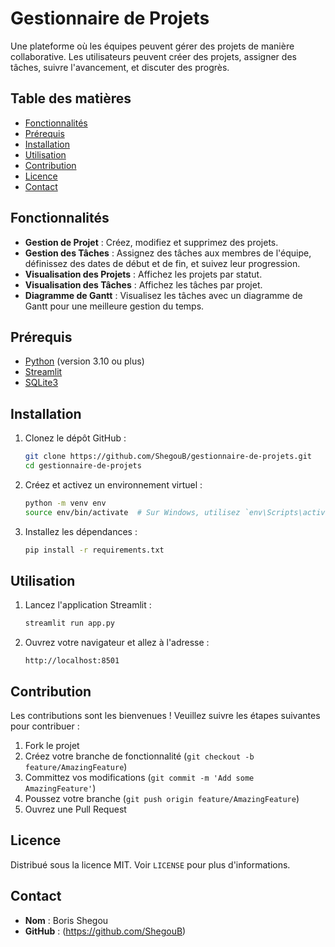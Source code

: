 # Gestionnaire de Projets

Une plateforme où les équipes peuvent gérer des projets de manière collaborative. Les utilisateurs peuvent créer des projets, assigner des tâches, suivre l'avancement, et discuter des progrès.

## Table des matières

- [Fonctionnalités](#fonctionnalités)
- [Prérequis](#prérequis)
- [Installation](#installation)
- [Utilisation](#utilisation)
- [Contribution](#contribution)
- [Licence](#licence)
- [Contact](#contact)

## Fonctionnalités

- **Gestion de Projet** : Créez, modifiez et supprimez des projets.
- **Gestion des Tâches** : Assignez des tâches aux membres de l'équipe, définissez des dates de début et de fin, et suivez leur progression.
- **Visualisation des Projets** : Affichez les projets par statut.
- **Visualisation des Tâches** : Affichez les tâches par projet.
- **Diagramme de Gantt** : Visualisez les tâches avec un diagramme de Gantt pour une meilleure gestion du temps.

## Prérequis

- [Python](https://www.python.org/downloads/) (version 3.10 ou plus)
- [Streamlit](https://streamlit.io/)
- [SQLite3](https://www.sqlite.org/download.html)

## Installation

1. Clonez le dépôt GitHub :
    ```bash
    git clone https://github.com/ShegouB/gestionnaire-de-projets.git
    cd gestionnaire-de-projets
    ```

2. Créez et activez un environnement virtuel :
    ```bash
    python -m venv env
    source env/bin/activate  # Sur Windows, utilisez `env\Scripts\activate`
    ```

3. Installez les dépendances :
    ```bash
    pip install -r requirements.txt
    ```

## Utilisation

1. Lancez l'application Streamlit :
    ```bash
    streamlit run app.py
    ```

2. Ouvrez votre navigateur et allez à l'adresse :
    ```
    http://localhost:8501
    ```

## Contribution

Les contributions sont les bienvenues ! Veuillez suivre les étapes suivantes pour contribuer :

1. Fork le projet
2. Créez votre branche de fonctionnalité (`git checkout -b feature/AmazingFeature`)
3. Committez vos modifications (`git commit -m 'Add some AmazingFeature'`)
4. Poussez votre branche (`git push origin feature/AmazingFeature`)
5. Ouvrez une Pull Request

## Licence

Distribué sous la licence MIT. Voir `LICENSE` pour plus d'informations.

## Contact

- **Nom** : Boris Shegou
- **GitHub** : (https://github.com/ShegouB)

